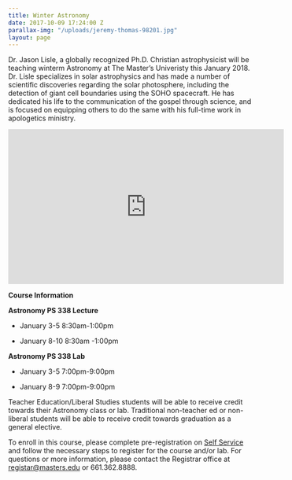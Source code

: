 ```yaml
---
title: Winter Astronomy
date: 2017-10-09 17:24:00 Z
parallax-img: "/uploads/jeremy-thomas-98201.jpg"
layout: page
---
```


Dr. Jason Lisle, a globally recognized Ph.D. Christian astrophysicist will be teaching winterm Astronomy at The Master’s Univeristy this January 2018. Dr. Lisle specializes in solar astrophysics and has made a number of scientific discoveries regarding the solar photosphere, including the detection of giant cell boundaries using the SOHO spacecraft. He has dedicated his life to the communication of the gospel through science, and is focused on equipping others to do the same with his full-time work in apologetics ministry.

<div class="row">

<div class="col s12 m6 offset-m3 ">

<div class="video-container center">

<iframe width="560" height="315" src="https://www.youtube.com/embed/fVToHzZcfHQ?rel=0&showinfo=0" frameborder="0" allowfullscreen></iframe>

</div>

</div>

</div>

**Course Information**

**Astronomy PS 338 Lecture**

* January 3-5 8:30am-1:00pm

* January 8-10 8:30am -1:00pm

**Astronomy PS 338 Lab**

* January 3-5 7:00pm-9:00pm

* January 8-9 7:00pm-9:00pm

Teacher Education/Liberal Studies students will be able to receive credit towards their Astronomy class or lab. Traditional non-teacher ed or non-liberal students will be able to receive credit towards graduation as a general elective.

To enroll in this course, please complete pre-registration on [Self Service](https://portal.masters.edu/SelfService/Home.aspx) and follow the necessary steps to register for the course and/or lab. For questions or more information, please contact the Registrar office at [registar@masters.edu](mailto:registar@masters.edu) or 661.362.8888.